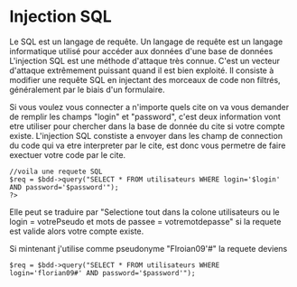 # Injection SQL

Le SQL est un langage de requête. Un langage de requête est un langage informatique utilisé pour accéder aux données d'une base de données
L'injection SQL est une méthode d'attaque très connue. C'est un vecteur d'attaque extrêmement puissant quand il est bien exploité. Il consiste à modifier une requête SQL en injectant des morceaux de code non filtrés, généralement par le biais d'un formulaire.

Si vous voulez vous connecter a n'importe quels cite on va vous demander de remplir les champs "login" et "password", c'est deux information vont etre utiliser pour chercher dans la base de donnée du cite si votre compte existe.
L'injection SQL constiste a envoyer dans les champ de connection du code qui va etre interpreter par le cite, est donc vous permetre de faire exectuer votre code par le cite.

```
//voila une requete SQL
$req = $bdd->query("SELECT * FROM utilisateurs WHERE login='$login' AND password='$password'");
?>
```
Elle peut se traduire par "Selectione tout dans la colone utilisateurs ou le login = votrePseudo et mots de passee = votremotdepasse" si la requete est valide alors votre compte existe.

Si mintenant j'utilise comme pseudonyme "Flroian09'#" la requete deviens 

```
$req = $bdd->query("SELECT * FROM utilisateurs WHERE login='florian09#' AND password='$password'");
```